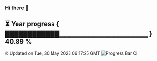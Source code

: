 ### Hi there 👋
⏳ Year progress { ████████████▁▁▁▁▁▁▁▁▁▁▁▁▁▁▁▁▁▁ } 40.89 %
---
⏰ Updated on Tue, 30 May 2023 06:17:25 GMT
![Progress Bar CI](https://github.com/liununu/liununu/workflows/Progress%20Bar%20CI/badge.svg)
